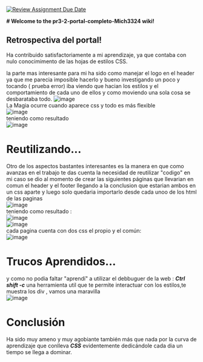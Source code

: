 [![Review Assignment Due Date](https://classroom.github.com/assets/deadline-readme-button-22041afd0340ce965d47ae6ef1cefeee28c7c493a6346c4f15d667ab976d596c.svg)](https://classroom.github.com/a/5fVhpKVB)

**# Welcome to the pr3-2-portal-completo-Mich3324 wiki!**

## Retrospectiva del  portal!

Ha contribuido satisfactoriamente a mi aprendizaje, ya que contaba con nulo conocimimento de las hojas de estilos CSS.

la parte mas interesante para mi ha sido como  manejar el logo en el header ya que me parecia imposible hacerlo y bueno investigando un poco y tocando ( prueba error) iba viendo que hacian los estilos  y el comportamiento de cada uno de ellos y como moviendo una sola cosa se desbarataba todo. 
![image](https://github.com/user-attachments/assets/e3de6a23-5901-4638-b262-a311d75f2e95)<br>
La Magia ocurre cuando aparece css y todo es más flexible<br>
![image](https://github.com/user-attachments/assets/38a604cc-45cc-4b11-97ea-c4e9a70dabd0)<br>
teniendo como resultado<br>
![image](https://github.com/user-attachments/assets/1d7424d1-f2e6-43e9-b808-090a3ecf142f)<br>
# Reutilizando...
Otro de los aspectos bastantes interesantes es la manera en que como avanzas en el trabajo te das cuenta la necesidad de reutilizar "codigo" en mi caso se dio al  momento de crear las siguientes páginas que llevarian en comun el header y el footer llegando a la conclusion que estarian ambos en un css aparte y luego solo quedaria importarlo desde cada unoo de los html de las paginas<br>
![image](https://github.com/user-attachments/assets/7db85624-e6b6-4380-9c27-06c2dd87ac94)<br>
teniendo como resultado :<br>
![image](https://github.com/user-attachments/assets/6ccd32ed-4547-4db5-ad3e-b0254342348f)<br> 
![image](https://github.com/user-attachments/assets/e11edebb-411f-43ad-bcb2-5d6efa93ae41)<br>
cada pagina cuenta con dos css el propio y el común:<br>
![image](https://github.com/user-attachments/assets/49c7d66a-82b9-471f-97ae-b3f1ab128982)<br>
# Trucos Aprendidos...<br>
y como no podia faltar "aprendí" a utilizar el debbuguer de la web : _**Ctrl shift -c**_ una herramienta util que te permite interactuar con los estilos,te muestra los div , vamos una maravilla<br>
![image](https://github.com/user-attachments/assets/91bfbecd-71ae-461f-9d2c-66c797016656)

# Conclusión<br>
Ha sido muy ameno y muy agobiante también más que nada por la curva de aprendizaje que conlleva _**CSS**_  evidentemente dedicándole cada dia un tiempo se llega a dominar.


